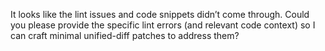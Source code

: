 It looks like the lint issues and code snippets didn’t come through. Could you please provide the specific lint errors (and relevant code context) so I can craft minimal unified-diff patches to address them?